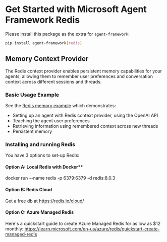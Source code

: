 # Get Started with Microsoft Agent Framework Redis

Please install this package as the extra for `agent-framework`:

```bash
pip install agent-framework[redis]
```

## Memory Context Provider

The Redis context provider enables persistent memory capabilities for your agents, allowing them to remember user preferences and conversation context across different sessions and threads.

### Basic Usage Example

See the [Redis memory example](https://github.com/microsoft/agent-framework/tree/main/python/samples/getting_started/context_providers/redis/redis_memory.py) which demonstrates:

- Setting up an agent with Redis context provider, using the OpenAI API
- Teaching the agent user preferences
- Retrieving information using remembered context across new threads
- Persistent memory


### Installing and running Redis

You have 3 options to set-up Redis:

#### Option A: Local Redis with Docker**
docker run --name redis -p 6379:6379 -d redis:8.0.3

#### Option B: Redis Cloud
Get a free db at https://redis.io/cloud/

#### Option C: Azure Managed Redis
Here's a quickstart guide to create Azure Managed Redis for as low as $12 monthly: https://learn.microsoft.com/en-us/azure/redis/quickstart-create-managed-redis